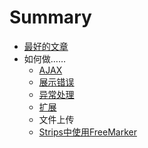 # Summary

* [最好的文章](best_practices.md)
* 如何做……
  * [AJAX](2016-07-08-stripes-how-to-ajax.md)
  * [展示错误](2016-07-09-stripes-how-to-display-errors.md)
  * [异常处理](2016-07-10-stripes-how-to-exception_handling.md)
  * [扩展](2016-07-10-stripes-how-to-extensions.md)
  * 文件上传
  * [Strips中使用FreeMarker](2016-07-12-stripes-how-to-freeMarker-with-stripes.md)
